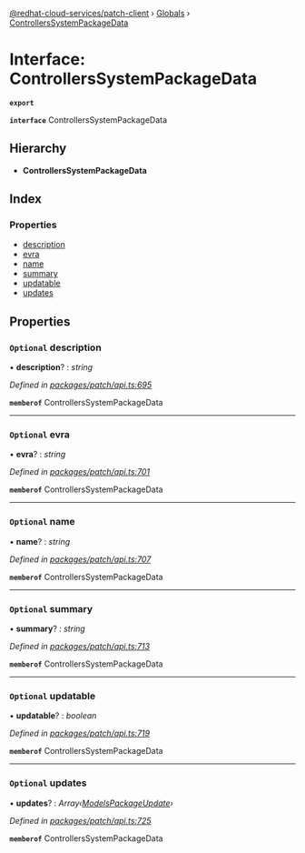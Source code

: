[@redhat-cloud-services/patch-client](../README.md) › [Globals](../globals.md) › [ControllersSystemPackageData](controllerssystempackagedata.md)

# Interface: ControllersSystemPackageData

**`export`** 

**`interface`** ControllersSystemPackageData

## Hierarchy

* **ControllersSystemPackageData**

## Index

### Properties

* [description](controllerssystempackagedata.md#optional-description)
* [evra](controllerssystempackagedata.md#optional-evra)
* [name](controllerssystempackagedata.md#optional-name)
* [summary](controllerssystempackagedata.md#optional-summary)
* [updatable](controllerssystempackagedata.md#optional-updatable)
* [updates](controllerssystempackagedata.md#optional-updates)

## Properties

### `Optional` description

• **description**? : *string*

*Defined in [packages/patch/api.ts:695](https://github.com/RedHatInsights/javascript-clients/blob/5a7659a/packages/patch/api.ts#L695)*

**`memberof`** ControllersSystemPackageData

___

### `Optional` evra

• **evra**? : *string*

*Defined in [packages/patch/api.ts:701](https://github.com/RedHatInsights/javascript-clients/blob/5a7659a/packages/patch/api.ts#L701)*

**`memberof`** ControllersSystemPackageData

___

### `Optional` name

• **name**? : *string*

*Defined in [packages/patch/api.ts:707](https://github.com/RedHatInsights/javascript-clients/blob/5a7659a/packages/patch/api.ts#L707)*

**`memberof`** ControllersSystemPackageData

___

### `Optional` summary

• **summary**? : *string*

*Defined in [packages/patch/api.ts:713](https://github.com/RedHatInsights/javascript-clients/blob/5a7659a/packages/patch/api.ts#L713)*

**`memberof`** ControllersSystemPackageData

___

### `Optional` updatable

• **updatable**? : *boolean*

*Defined in [packages/patch/api.ts:719](https://github.com/RedHatInsights/javascript-clients/blob/5a7659a/packages/patch/api.ts#L719)*

**`memberof`** ControllersSystemPackageData

___

### `Optional` updates

• **updates**? : *Array‹[ModelsPackageUpdate](modelspackageupdate.md)›*

*Defined in [packages/patch/api.ts:725](https://github.com/RedHatInsights/javascript-clients/blob/5a7659a/packages/patch/api.ts#L725)*

**`memberof`** ControllersSystemPackageData
